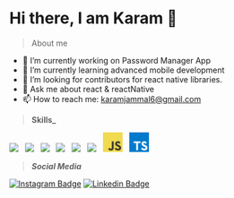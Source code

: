 # Hi there, I am Karam 👋 

> About me
- 🔭 I’m currently working on Password Manager App
- 🌱 I’m currently learning advanced mobile development 
- 👯 I’m looking for contributors for react native libraries.
- 💬 Ask me about react & reactNative 
- 📫 How to reach me: karamjammal6@gmail.com  

 

>**Skills_**
<p>
<img src="https://appmasters.io/static/react-47ce6e77f039020ee2e76a10c1e988e9.png" height="35px"/> 
&nbsp;
<img src="https://image.flaticon.com/icons/png/512/226/226770.png" height="35px"/>
&nbsp;
<img src="https://www.freepnglogos.com/uploads/apple-logo-png/apple-logo-icon-transparent-png-svg-vector-3.png" height="35px"/>  
&nbsp;  

<img src="https://www.mysql.com/common/logos/logo-mysql-170x115.png" height="35px"/>
&nbsp;
<img src="https://img.icons8.com/color/452/firebase.png" height="35px" />   
  &nbsp;
  <img src="https://raw.githubusercontent.com/learnbr/csharp/master/csharp-logo.png" height="35px" /> 
   &nbsp;
<img src="https://raw.githubusercontent.com/github/explore/80688e429a7d4ef2fca1e82350fe8e3517d3494d/topics/javascript/javascript.png" height="35px"/>
&nbsp;  
<img src="https://raw.githubusercontent.com/github/explore/80688e429a7d4ef2fca1e82350fe8e3517d3494d/topics/typescript/typescript.png" height="35px"/>
<p>
  
>**_Social Media_**


[![Instagram Badge](https://img.shields.io/badge/-Instagram-6633cc?style=flat-square&labelColor=6633cc&logo=instagram&logoColor=white&link=https://www.instagram.com/karam.jm/)](https://www.instagram.com/karam.jm/) [![Linkedin Badge](https://img.shields.io/badge/-Linkedin-6633cc?style=flat-square&logo=Linkedin&logoColor=white&link=https://www.linkedin.com/in/karam-jammal-98a3a8205)](https://www.linkedin.com/in/karam-jammal-98a3a8205) 





